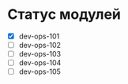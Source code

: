 # Статус модулей

- [x] dev-ops-101
- [ ] dev-ops-102
- [ ] dev-ops-103
- [ ] dev-ops-104
- [ ] dev-ops-105
